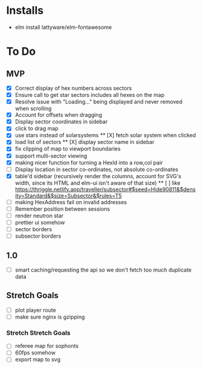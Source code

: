 # Installs

* elm install lattyware/elm-fontawesome

# To Do

## MVP
* [X] Correct display of hex numbers across sectors
* [X] Ensure call to get star sectors includes all hexes on the map
* [X] Resolve issue with "Loading..." being displayed and never removed when scrolling
* [X] Account for offsets when dragging
* [X] Display sector coordinates in sidebar
* [X] click to drag map
* [X] use stars instead of solarsystems
** [X] fetch solar system when clicked
* [X] load list of sectors
** [X] display sector name in sidebar
* [X] fix clipping of map to viewport boundaries
* [X] support multi-sector viewing
* [X] making nicer function for turning a HexId into a row,col pair
* [ ] Display location in sector co-ordinates, not absolute co-ordinates
* [X] table'd sidebar (recursively render the columns, account for SVG's width, since its HTML and elm-ui isn't aware of that size)
** [ ] like https://thriggle.netlify.app/traveller/subsector#$seed=Hide90811&$density=Standard&$size=Subsector&$rules=T5
* [ ] making HexAddress fail on invalid addresses
* [ ] Remember position between sessions
* [ ] render neutron star
* [ ] prettier ui somehow
* [ ] sector borders
* [ ] subsector borders

## 1.0
* [ ] smart caching/requesting the api so we don't fetch too much duplicate data

## Stretch Goals
* [ ] plot player route
* [ ] make sure nginx is gzipping

### Stretch Stretch Goals

* [ ] referee map for sophonts
* [ ] 60fps somehow
* [ ] export map to svg
